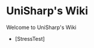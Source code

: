 <!-- TITLE: UniSharp's Wiki -->
<!-- SUBTITLE: Welcome to UniSharp's Wiki -->

# UniSharp's Wiki

Welcome to UniSharp's Wiki


- [StressTest]